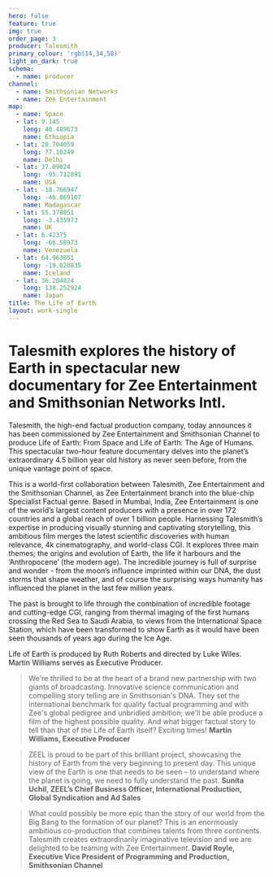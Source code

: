 ```yaml
---
hero: false
feature: true
img: true
order_page: 3
producer: Talesmith
primary_colour: 'rgb(14,34,58)'
light_on_dark: true
schema:
  - name: producer
channel:
  - name: Smithsonian Networks
  - name: Zee Entertainment
map:
  - name: Space
  - lat: 9.145
    long: 40.489673
    name: Ethiopia
  - lat: 28.704059
    long: 77.10249
    name: Delhi
  - lat: 37.09024
    long: -95.712891
    name: USA
  - lat: -18.766947
    long: -46.869107
    name: Madagascar
  - lat: 55.378051
    long: -3.435973
    name: UK
  - lat: 6.42375
    long: -66.58973
    name: Venezuela
  - lat: 64.963051
    long: -19.020835
    name: Iceland
  - lat: 36.204824
    long: 138.252924
    name: Japan
title: The Life of Earth
layout: work-single
---
```

# Talesmith explores the history of Earth in spectacular new documentary for Zee Entertainment and Smithsonian Networks Intl.

Talesmith, the high-end factual production company, today announces it has been commissioned by Zee Entertainment and Smithsonian Channel to produce Life of Earth: From Space and Life of Earth: The Age of Humans. This spectacular two-hour feature documentary delves into the planet’s extraordinary 4.5 billion year old history as never seen before, from the unique vantage point of space.

This is a world-first collaboration between Talesmith, Zee Entertainment and the Smithsonian Channel, as Zee Entertainment branch into the blue-chip Specialist Factual genre. Based in Mumbai, India, Zee Entertainment is one of the world’s largest content producers with a presence in over 172 countries and a global reach of over 1 billion people. Harnessing Talesmith’s expertise in producing visually stunning and captivating storytelling, this ambitious film merges the latest scientific discoveries with human relevance, 4k cinematography, and world-class CGI. It explores three main themes; the origins and evolution of Earth, the life it harbours and the ‘Anthropocene’ (the modern age). The incredible journey is full of surprise and wonder - from the moon’s influence imprinted within our DNA, the dust storms that shape weather, and of course the surprising ways humanity has influenced the planet in the last few million years.

The past is brought to life through the combination of incredible footage and cutting-edge CGI, ranging from thermal imaging of the first humans crossing the Red Sea to Saudi Arabia, to views from the International Space Station, which have been transformed to show Earth as it would have been seen thousands of years ago during the Ice Age.

Life of Earth is produced by Ruth Roberts and directed by Luke Wiles. Martin Williams serves as Executive Producer.

> We're thrilled to be at the heart of a brand new partnership with two giants of broadcasting.  Innovative science communication and compelling story telling are in Smithsonian's DNA. They set the international benchmark for quality factual programming and with Zee's global pedigree and unbridled ambition; we'll be able produce a film of the highest possible quality.  And what bigger factual story to tell than that of the Life of Earth itself? Exciting times!
> **Martin Williams, Executive Producer**

> ZEEL is proud to be part of this brilliant project, showcasing the history of Earth from the very beginning to present day. This unique view of the Earth is one that needs to be seen – to understand where the planet is going, we need to fully understand the past.
> **Sunita Uchil, ZEEL’s Chief Business Officer, International Production, Global Syndication and Ad Sales**

> What could possibly be more epic than the story of our world from the Big Bang to the formation of our planet? This is an enormously ambitious co-production that combines talents from three continents. Talesmith creates extraordinarily imaginative television and we are delighted to be teaming with Zee Entertainment.
> **David Royle, Executive Vice President of Programming and Production, Smithsonian Channel**
